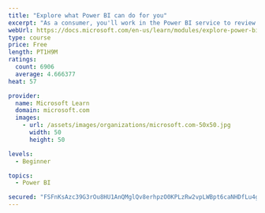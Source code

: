 ```yaml
---
title: "Explore what Power BI can do for you"
excerpt: "As a consumer, you'll work in the Power BI service to review and interact with content that has been shared with you. This module provides the foundational information that you need to work effectively in the Power BI service."
webUrl: https://docs.microsoft.com/en-us/learn/modules/explore-power-bi-service/
type: course
price: Free
length: PT1H9M
ratings:
  count: 6906
  average: 4.666377
heat: 57

provider:
  name: Microsoft Learn
  domain: microsoft.com
  images:
    - url: /assets/images/organizations/microsoft.com-50x50.jpg
      width: 50
      height: 50

levels:
  - Beginner

topics:
  - Power BI

secured: "FSFnKsAzc39G3rOu8HU1AnQMglQv8erhpzO0KPLzRw2vpLWBpt6caNHDfLu4gsy4BlBYE2VZn64iR8Kgk1th4XcnvgkjxyVA5KgxVbk95MIThbhF4vdYpra+kr0pGbSTm36wg7GtQwboEwXJ5hOSDRKHcTAqtX2rpQlrCCR+CretWBRG+ZTf19Wx3hyTO1sbyFF1Fbmjn/hjRJ4EPlfpycXvGHld50hbO9i53fKkbriV017WlOjUKiztltZJW1Bg+TsHhtJ+dABWW5PGBgrH+t84qISZzmI6i85tDxT9EKeg4tLmQMoyNVgtxdzYaDsrMiucwIkaDBMikobgwqE97z9exWqyrlpwev+COtHFU3yY0bwDbyW270sMWEq3TIIyVSoAxP6Hpem23G4CwkvLKzQn/w4tZ8R/rcRos9UvarE=;JZiSvKzQOWwmTtUWKDoX8w=="
---
```


